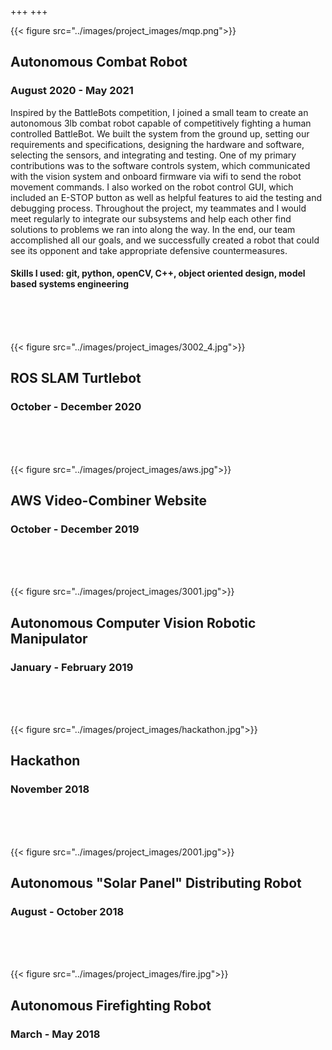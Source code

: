 +++
+++

{{< figure src="../images/project_images/mqp.png">}}

## Autonomous Combat Robot

### August 2020 - May 2021

Inspired by the BattleBots competition, I joined a small team to create an autonomous 3lb combat
robot capable of competitively fighting a human controlled BattleBot. We built the system from
the ground up, setting our requirements and specifications, designing the hardware and software,
selecting the sensors, and integrating and testing. One of my primary contributions was to the
software controls system, which communicated with the vision system and onboard firmware via wifi
to send the robot movement commands. I also worked on the robot control GUI, which included an
E-STOP button as well as helpful features to aid the testing and debugging process. Throughout the
project, my teammates and I would meet regularly to integrate our subsystems and help each
other find solutions to problems we ran into along the way. In the end, our team accomplished all
our goals, and we successfully created a robot that could see its opponent and take appropriate
defensive countermeasures.

#### Skills I used: git, python, openCV, C++, object oriented design, model based systems engineering

<br>
<br>
<br>

{{< figure src="../images/project_images/3002_4.jpg">}}

## ROS SLAM Turtlebot

### October - December 2020

<br>
<br>
<br>

{{< figure src="../images/project_images/aws.jpg">}}

## AWS Video-Combiner Website

### October - December 2019

<br>
<br>
<br>

{{< figure src="../images/project_images/3001.jpg">}}

## Autonomous Computer Vision Robotic Manipulator

### January - February 2019

<br>
<br>
<br>

{{< figure src="../images/project_images/hackathon.jpg">}}

## Hackathon

### November 2018

<br>
<br>
<br>

{{< figure src="../images/project_images/2001.jpg">}}

## Autonomous "Solar Panel" Distributing Robot

### August - October 2018

<br>
<br>
<br>

{{< figure src="../images/project_images/fire.jpg">}}

## Autonomous Firefighting Robot

### March - May 2018

<br>
<br>
<br>